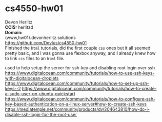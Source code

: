 # cs4550-hw01

Devon Herlitz \
**CCIS:** herlitzd \
**Domain:** \
(www,hw01).devonherlitz.solutions \
https://github.com/Devlus/cs4550-hw01 \
Finished the `html` tutorials, did the first couple `css` ones but it all seemed pretty basic, and I was gonna use flexbox anyway, and I already knew how to link `css` files to an `html` file.



used to help setup the server for ssh-key and disabling root login over ssh \
https://www.digitalocean.com/community/tutorials/how-to-use-ssh-keys-with-digitalocean-droplets
https://www.digitalocean.com/community/tutorials/how-to-set-up-ssh-keys--2
https://www.digitalocean.com/community/tutorials/how-to-create-a-sudo-user-on-ubuntu-quickstart
https://www.digitalocean.com/community/tutorials/how-to-configure-ssh-key-based-authentication-on-a-linux-server#how-to-create-ssh-keys
https://mediatemple.net/community/products/dv/204643810/how-do-i-disable-ssh-login-for-the-root-user

